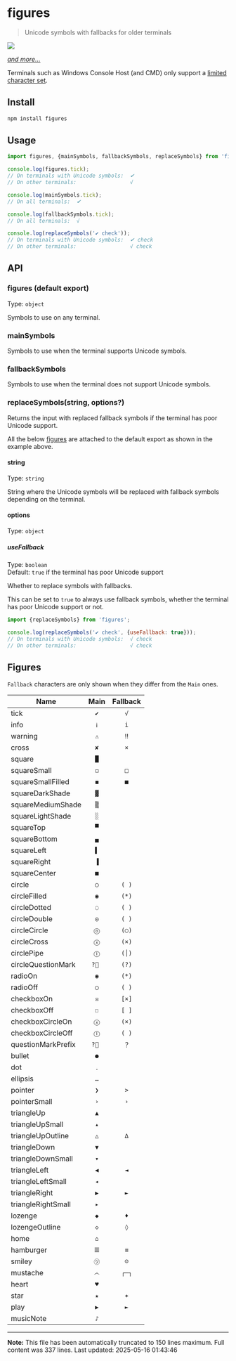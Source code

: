 # figures

> Unicode symbols with fallbacks for older terminals

[![](screenshot.png)](index.js)

[*and more...*](index.js)

Terminals such as Windows Console Host (and CMD) only support a [limited character set](http://en.wikipedia.org/wiki/Code_page_437).

## Install

```sh
npm install figures
```

## Usage

```js
import figures, {mainSymbols, fallbackSymbols, replaceSymbols} from 'figures';

console.log(figures.tick);
// On terminals with Unicode symbols:  ✔
// On other terminals:                 √

console.log(mainSymbols.tick);
// On all terminals:  ✔

console.log(fallbackSymbols.tick);
// On all terminals:  √

console.log(replaceSymbols('✔ check'));
// On terminals with Unicode symbols:  ✔ check
// On other terminals:                 √ check
```

## API

### figures (default export)

Type: `object`

Symbols to use on any terminal.

### mainSymbols

Symbols to use when the terminal supports Unicode symbols.

### fallbackSymbols

Symbols to use when the terminal does not support Unicode symbols.

### replaceSymbols(string, options?)

Returns the input with replaced fallback symbols if the terminal has poor Unicode support.

All the below [figures](#figures) are attached to the default export as shown in the example above.

#### string

Type: `string`

String where the Unicode symbols will be replaced with fallback symbols depending on the terminal.

#### options

Type: `object`

##### useFallback

Type: `boolean`\
Default: `true` if the terminal has poor Unicode support

Whether to replace symbols with fallbacks.

This can be set to `true` to always use fallback symbols, whether the terminal has poor Unicode support or not.

```js
import {replaceSymbols} from 'figures';

console.log(replaceSymbols('✔ check', {useFallback: true}));
// On terminals with Unicode symbols:  √ check
// On other terminals:                 √ check
```

## Figures

`Fallback` characters are only shown when they differ from the `Main` ones.

| Name                                        | Main | Fallback |
| ------------------------------------------- | :--: | :------: |
| tick                                        | `✔`  |   `√`   |
| info                                        | `ℹ`  |   `i`   |
| warning                                     | `⚠`  |   `‼`   |
| cross                                       | `✘`  |   `×`   |
| square                                      | `█`  |         |
| squareSmall                                 | `◻`  |   `□`   |
| squareSmallFilled                           | `◼`  |   `■`   |
| squareDarkShade                             | `▓`  |         |
| squareMediumShade                           | `▒`  |         |
| squareLightShade                            | `░`  |         |
| squareTop                                   | `▀`  |         |
| squareBottom                                | `▄`  |         |
| squareLeft                                  | `▌`  |         |
| squareRight                                 | `▐`  |         |
| squareCenter                                | `■`  |         |
| circle                                      | `◯`  |  `( )`  |
| circleFilled                                | `◉`  |  `(*)`  |
| circleDotted                                | `◌`  |  `( )`  |
| circleDouble                                | `◎`  |  `( )`  |
| circleCircle                                | `ⓞ`  |  `(○)`  |
| circleCross                                 | `ⓧ`  |  `(×)`  |
| circlePipe                                  | `Ⓘ`  |  `(│)`  |
| circleQuestionMark                          | `?⃝ ` |  `(?)`  |
| radioOn                                     | `◉`  |  `(*)`  |
| radioOff                                    | `◯`  |  `( )`  |
| checkboxOn                                  | `☒`  |  `[×]`  |
| checkboxOff                                 | `☐`  |  `[ ]`  |
| checkboxCircleOn                            | `ⓧ`  |  `(×)`  |
| checkboxCircleOff                           | `Ⓘ`  |  `( )`  |
| questionMarkPrefix                          | `?⃝ ` |   `？`  |
| bullet                                      | `●`  |         |
| dot                                         | `․`  |         |
| ellipsis                                    | `…`  |         |
| pointer                                     | `❯`  |   `>`   |
| pointerSmall                                | `›`  |   `›`   |
| triangleUp                                  | `▲`  |         |
| triangleUpSmall                             | `▴`  |         |
| triangleUpOutline                           | `△`  |   `∆`   |
| triangleDown                                | `▼`  |         |
| triangleDownSmall                           | `▾`  |         |
| triangleLeft                                | `◀`  |   `◄`   |
| triangleLeftSmall                           | `◂`  |         |
| triangleRight                               | `▶`  |   `►`   |
| triangleRightSmall                          | `▸`  |         |
| lozenge                                     | `◆`  |   `♦`   |
| lozengeOutline                              | `◇`  |   `◊`   |
| home                                        | `⌂`  |         |
| hamburger                                   | `☰`  |   `≡`   |
| smiley                                      | `㋡` |   `☺`   |
| mustache                                    | `෴`  |  `┌─┐`  |
| heart                                       | `♥`  |         |
| star                                        | `★`  |   `✶`   |
| play                                        | `▶`  |   `►`   |
| musicNote                                   | `♪`  |         |

---

**Note:** This file has been automatically truncated to 150 lines maximum.
Full content was 337 lines. Last updated: 2025-05-16 01:43:46

